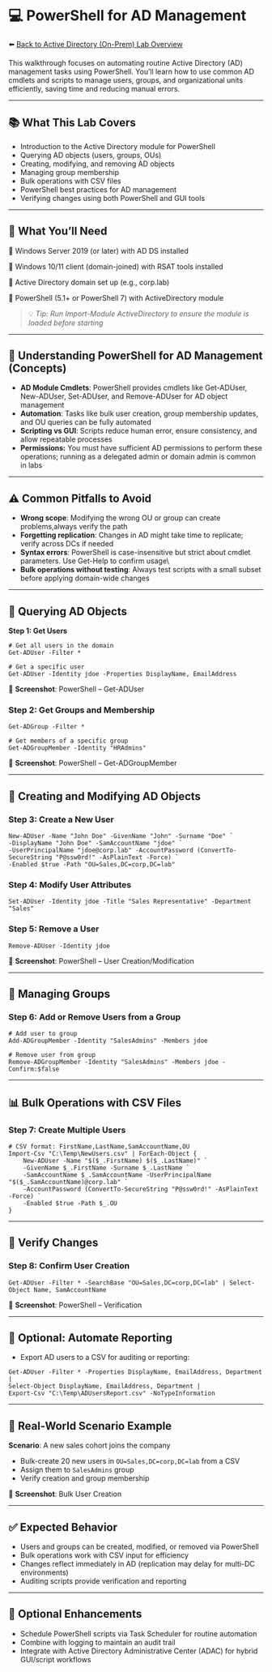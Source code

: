 # 💻 PowerShell for AD Management

⬅️ [Back to Active Directory (On-Prem) Lab Overview](./README.md)

This walkthrough focuses on automating routine Active Directory (AD) management tasks using PowerShell. You’ll learn how to use common AD cmdlets and scripts to manage users, groups, and organizational units efficiently, saving time and reducing manual errors.

---

## 📚 What This Lab Covers

- Introduction to the Active Directory module for PowerShell
- Querying AD objects (users, groups, OUs)
- Creating, modifying, and removing AD objects
- Managing group membership
- Bulk operations with CSV files
- PowerShell best practices for AD management
- Verifying changes using both PowerShell and GUI tools

---

## 📝 What You’ll Need

🔹 Windows Server 2019 (or later) with AD DS installed

🔹 Windows 10/11 client (domain-joined) with RSAT tools installed

🔹 Active Directory domain set up (e.g., corp.lab)

🔹 PowerShell (5.1+ or PowerShell 7) with ActiveDirectory module
> 💡 *Tip: Run Import-Module ActiveDirectory to ensure the module is loaded before starting*

---

## 📖 Understanding PowerShell for AD Management (Concepts)

- **AD Module Cmdlets**: PowerShell provides cmdlets like Get-ADUser, New-ADUser, Set-ADUser, and Remove-ADUser for AD object management
- **Automation**: Tasks like bulk user creation, group membership updates, and OU queries can be fully automated
- **Scripting vs GUI**: Scripts reduce human error, ensure consistency, and allow repeatable processes
- **Permissions:** You must have sufficient AD permissions to perform these operations; running as a delegated admin or domain admin is common in labs

---

## ⚠️ Common Pitfalls to Avoid

- **Wrong scope**: Modifying the wrong OU or group can create problems,always verify the path
- **Forgetting replication**: Changes in AD might take time to replicate; verify across DCs if needed
- **Syntax errors**: PowerShell is case-insensitive but strict about cmdlet parameters. Use Get-Help <cmdlet> to confirm usage\
- **Bulk operations without testing**: Always test scripts with a small subset before applying domain-wide changes

---

## 👤 Querying AD Objects

**Step 1: Get Users**
```
# Get all users in the domain
Get-ADUser -Filter * 

# Get a specific user
Get-ADUser -Identity jdoe -Properties DisplayName, EmailAddress
```

📸 **Screenshot**: PowerShell – Get-ADUser

### Step 2: Get Groups and Membership

```# Get all groups
Get-ADGroup -Filter *

# Get members of a specific group
Get-ADGroupMember -Identity "HRAdmins"
```
📸 **Screenshot**: PowerShell – Get-ADGroupMember

---

## 🔧 Creating and Modifying AD Objects

### Step 3: Create a New User

```
New-ADUser -Name "John Doe" -GivenName "John" -Surname "Doe" `
-DisplayName "John Doe" -SamAccountName "jdoe" `
-UserPrincipalName "jdoe@corp.lab" -AccountPassword (ConvertTo-SecureString "P@ssw0rd!" -AsPlainText -Force) `
-Enabled $true -Path "OU=Sales,DC=corp,DC=lab"
```

### Step 4: Modify User Attributes
```
Set-ADUser -Identity jdoe -Title "Sales Representative" -Department "Sales"
```

### Step 5: Remove a User

```
Remove-ADUser -Identity jdoe
```
📸 **Screenshot**: PowerShell – User Creation/Modification

---

## 👥 Managing Groups

### Step 6: Add or Remove Users from a Group

```
# Add user to group
Add-ADGroupMember -Identity "SalesAdmins" -Members jdoe

# Remove user from group
Remove-ADGroupMember -Identity "SalesAdmins" -Members jdoe -Confirm:$false
```

---

## 📊 Bulk Operations with CSV Files

### Step 7: Create Multiple Users
```
# CSV format: FirstName,LastName,SamAccountName,OU
Import-Csv "C:\Temp\NewUsers.csv" | ForEach-Object {
    New-ADUser -Name "$($_.FirstName) $($_.LastName)" `
    -GivenName $_.FirstName -Surname $_.LastName `
    -SamAccountName $_.SamAccountName -UserPrincipalName "$($_.SamAccountName)@corp.lab" `
    -AccountPassword (ConvertTo-SecureString "P@ssw0rd!" -AsPlainText -Force) `
    -Enabled $true -Path $_.OU
}
```
---

## 🔄 Verify Changes

### Step 8: Confirm User Creation
```
Get-ADUser -Filter * -SearchBase "OU=Sales,DC=corp,DC=lab" | Select-Object Name, SamAccountName
```
📸 **Screenshot**: PowerShell – Verification

---

## 🧩 Optional: Automate Reporting
- Export AD users to a CSV for auditing or reporting:
```
Get-ADUser -Filter * -Properties DisplayName, EmailAddress, Department | 
Select-Object DisplayName, EmailAddress, Department | 
Export-Csv "C:\Temp\ADUsersReport.csv" -NoTypeInformation
```

---

## 🔄 Real-World Scenario Example

**Scenario**: A new sales cohort joins the company
- Bulk-create 20 new users in `OU=Sales,DC=corp,DC=lab` from a CSV
- Assign them to `SalesAdmins` group
- Verify creation and group membership

📸 **Screenshot**: Bulk User Creation

---

## ✅ Expected Behavior

- Users and groups can be created, modified, or removed via PowerShell
- Bulk operations work with CSV input for efficiency
- Changes reflect immediately in AD (replication may delay for multi-DC environments)
- Auditing scripts provide verification and reporting

--- 

## 🔄 Optional Enhancements
- Schedule PowerShell scripts via Task Scheduler for routine automation
- Combine with logging to maintain an audit trail
- Integrate with Active Directory Administrative Center (ADAC) for hybrid GUI/script workflows
